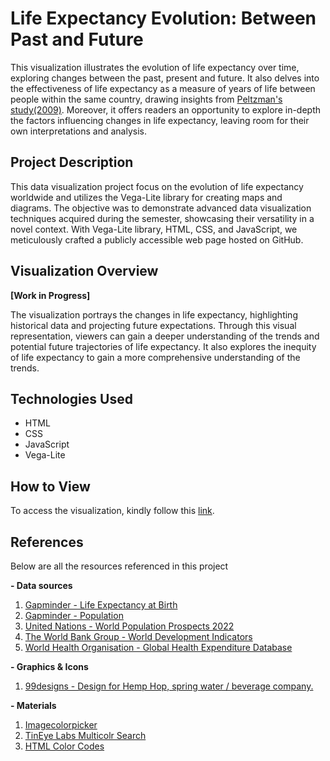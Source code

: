 # Life Expectancy Evolution: Between Past and Future

This visualization illustrates the evolution of life expectancy over time, exploring changes between the past, present and future. It also delves into the effectiveness of life expectancy as a measure of years of life between people within the same country, drawing insights from [Peltzman's study(2009)](https://www.aeaweb.org/articles?id=10.1257/jep.23.4.175). Moreover, it offers readers an opportunity to explore in-depth the factors influencing changes in life expectancy, leaving room for their own interpretations and analysis.

## Project Description

This data visualization project focus on the evolution of life expectancy worldwide and utilizes the Vega-Lite library for creating maps and diagrams. The objective was to demonstrate advanced data visualization techniques acquired during the semester, showcasing their versatility in a novel context. With Vega-Lite library, HTML, CSS, and JavaScript, we meticulously crafted a publicly accessible web page hosted on GitHub. 

## Visualization Overview

**[Work in Progress]**

The visualization portrays the changes in life expectancy, highlighting historical data and projecting future expectations. Through this visual representation, viewers can gain a deeper understanding of the trends and potential future trajectories of life expectancy. It also explores the inequity of life expectancy to gain a more comprehensive understanding of the trends.

## Technologies Used

- HTML
- CSS
- JavaScript
- Vega-Lite

## How to View

To access the visualization, kindly follow this [link](https://wendysun775.github.io/FIT3179-Week_10_Homework/).

## References

Below are all the resources referenced in this project

**- Data sources**

1.	[Gapminder - Life Expectancy at Birth](https://www.gapminder.org/data/documentation/gd004/)
2.	[Gapminder - Population](https://www.gapminder.org/data/documentation/gd003/)
3.	[United Nations - World Population Prospects 2022](https://population.un.org/wpp/Download/Standard/MostUsed/)
4.	[The World Bank Group - World Development Indicators](https://datacatalog.worldbank.org/search/dataset/0037712/World-Development-Indicators)
5.	[World Health Organisation - Global Health Expenditure Database](https://apps.who.int/nha/database/Select/Indicators/en)

**- Graphics & Icons**

1.	[99designs - Design for Hemp Hop, spring water / beverage company.](https://99designs.com.au/profiles/tonitrix/designs/1766509)
 
 **- Materials**
 
1.	[Imagecolorpicker](https://imagecolorpicker.com/)
2.	[TinEye Labs Multicolr Search](https://labs.tineye.com/color/) 
3.	[HTML Color Codes](https://htmlcolorcodes.com/)







